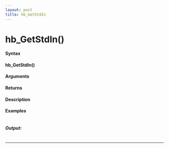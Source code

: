 ```yaml
---
layout: post
title: hb_GetStdIn
---
```


# hb_GetStdIn()


#### Syntax

#### hb_GetStdIn()

#### Arguments

#### Returns

#### Description

#### Examples

```

```

##### Output:

```

```

---